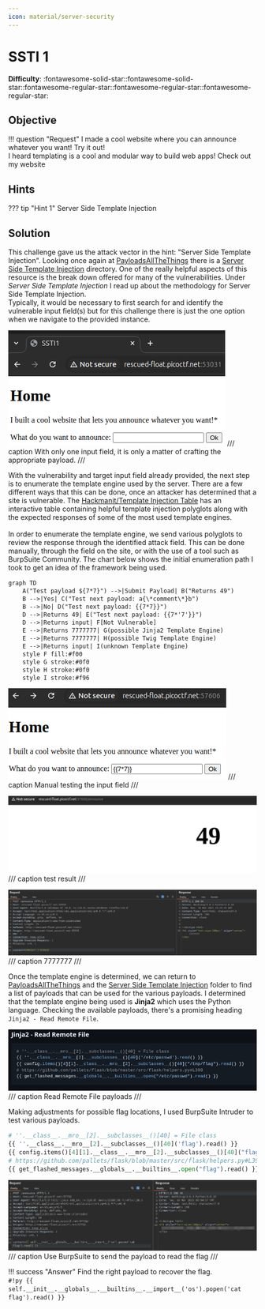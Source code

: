 ```yaml
---
icon: material/server-security
---
```


# SSTI 1

**Difficulty**: :fontawesome-solid-star::fontawesome-solid-star::fontawesome-regular-star::fontawesome-regular-star::fontawesome-regular-star:<br/>

## Objective

!!! question "Request"
    I made a cool website where you can announce whatever you want! Try it out!<br/>
    I heard templating is a cool and modular way to build web apps! Check out my website <br/>

## Hints

??? tip "Hint 1"
    Server Side Template Injection

## Solution

This challenge gave us the attack vector in the hint: "Server Side Template Injection". Looking once again at [PayloadsAllTheThings](https://github.com/swisskyrepo/PayloadsAllTheThings.git) there is a [Server Side Template Injection](https://github.com/swisskyrepo/PayloadsAllTheThings/tree/master/Server%20Side%20Template%20Injection) directory. One of the really helpful aspects of this resource is the break down offered for many of the vulnerabilities. Under *Server Side Template Injection* I read up about the methodology for Server Side Template Injection.<br/>
Typically, it would be necessary to first search for and identify the vulnerable input field(s) but for this challenge there is just the one option when we navigate to the provided instance.

![landing](../WebExploitation/img/ssti1/ssti-home.png)
/// caption
With only one input field, it is only a matter of crafting the appropriate payload.
///

With the vulnerability and target input field already provided, the next step is to enumerate the template engine used by the server. There are a few different ways that this can be done, once an attacker has determined that a site is vulnerable. The [Hackmanit/Template Injection Table](https://cheatsheet.hackmanit.de/template-injection-table/) has an interactive table containing helpful template injection polyglots along with the expected responses of some of the most used template engines.<br/>
<br/>
In order to enumerate the template engine, we send various polyglots to review the response through the identified attack field. This can be done manually, through the field on the site, or with the use of a tool such as BurpSuite Community. The chart below shows the initial enumeration path I took to get an idea of the framework being used.

```mermaid 
graph TD
    A("Test payload ${7*7}") -->|Submit Payload| B("Returns 49")
    B -->|Yes| C("Test next payload: a{\*comment\*}b")
    B -->|No| D("Test next payload: {{7*7}}")
    D -->|Returns 49| E("Test next payload: {{7*'7'}}")
    D -->|Returns input| F[Not Vulnerable]
    E -->|Returns 7777777| G(possible Jinja2 Template Engine)
    E -->|Returns 7777777| H(possible Twig Template Engine)
    E -->|Returns input| I(unknown Template Engine)
    style F fill:#f00
    style G stroke:#0f0
    style H stroke:#0f0
    style I stroke:#f96
```

![payload](../WebExploitation/img/ssti1/7*7-test.png)
/// caption
Manual testing the input field
///

![result](../WebExploitation/img/ssti1/7*7-result.png)
/// caption
test result
///

![7s](../WebExploitation/img/ssti1/7s-payload.png)
/// caption
7777777
///

Once the template engine is determined, we can return to [PayloadsAllTheThings](https://github.com/swisskyrepo/PayloadsAllTheThings.git) and the [Server Side Template Injection](https://github.com/swisskyrepo/PayloadsAllTheThings/blob/master/Server%20Side%20Template%20Injection/Python.md) folder to find a list of payloads that can be used for the various payloads. I determined that the template engine being used is **Jinja2** which uses the Python language. Checking the available payloads, there's a promising heading `Jinja2 - Read Remote File`. 

![PayloadAllTheThings](../WebExploitation/img/ssti1/jinja2-payload.png)
/// caption
Read Remote File payloads
///

Making adjustments for possible flag locations, I used BurpSuite Intruder to test various payloads.

```py title="Potential SSTI Payloads" linenums="1"
# ''.__class__.__mro__[2].__subclasses__()[40] = File class
{{ ''.__class__.__mro__[2].__subclasses__()[40]('flag').read() }}
{{ config.items()[4][1].__class__.__mro__[2].__subclasses__()[40]("flag").read() }}
# https://github.com/pallets/flask/blob/master/src/flask/helpers.py#L398
{{ get_flashed_messages.__globals__.__builtins__.open("flag").read() }}
```

![flag](../WebExploitation/img/ssti1/flag.png)
/// caption
Use BurpSuite to send the payload to read the flag
///

!!! success "Answer"
    Find the right payload to recover the flag.<br/>
    `#!py {{ self.__init__.__globals__.__builtins__.__import__('os').popen('cat flag').read() }}`